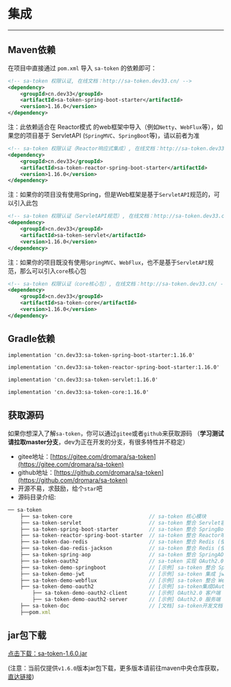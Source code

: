 # 集成

------

## Maven依赖
在项目中直接通过 `pom.xml` 导入 `sa-token` 的依赖即可：

<!------------------------------ tabs:start ------------------------------>
<!-- tab:SpringMVC环境 （ServletAPI）  -->
``` xml
<!-- sa-token 权限认证, 在线文档：http://sa-token.dev33.cn/ -->
<dependency>
	<groupId>cn.dev33</groupId>
	<artifactId>sa-token-spring-boot-starter</artifactId>
	<version>1.16.0</version>
</dependency>
```

<!-- tab:WebFlux环境 （Reactor）  -->
注：此依赖适合在 Reactor模式 的web框架中导入（例如`Netty`、`WebFlux`等），如果您的项目基于 ServletAPI (`SpringMVC`、`SpringBoot`等)，请以前者为准 
``` xml
<!-- sa-token 权限认证（Reactor响应式集成）, 在线文档：http://sa-token.dev33.cn/ -->
<dependency>
	<groupId>cn.dev33</groupId>
	<artifactId>sa-token-reactor-spring-boot-starter</artifactId>
	<version>1.16.0</version>
</dependency>
```

<!-- tab:Servlet容器环境   -->
注：如果你的项目没有使用Spring，但是Web框架是基于`ServletAPI`规范的，可以引入此包
``` xml
<!-- sa-token 权限认证（ServletAPI规范）, 在线文档：http://sa-token.dev33.cn/ -->
<dependency>
	<groupId>cn.dev33</groupId>
	<artifactId>sa-token-servlet</artifactId>
	<version>1.16.0</version>
</dependency>
```

<!-- tab:其它   -->
注：如果你的项目既没有使用`SpringMVC`、`WebFlux`，也不是基于`ServletAPI`规范，那么可以引入`core`核心包
``` xml
<!-- sa-token 权限认证（core核心包）, 在线文档：http://sa-token.dev33.cn/ -->
<dependency>
	<groupId>cn.dev33</groupId>
	<artifactId>sa-token-core</artifactId>
	<version>1.16.0</version>
</dependency>
```
<!---------------------------- tabs:end ------------------------------>



## Gradle依赖
<!-- tabs:start -->
<!-- tab:SpringMVC环境 （ServletAPI）  -->
``` xml
implementation 'cn.dev33:sa-token-spring-boot-starter:1.16.0'
```
<!-- tab:WebFlux环境 （Reactor）  -->
``` xml
implementation 'cn.dev33:sa-token-reactor-spring-boot-starter:1.16.0'
```
<!-- tab:Servlet容器环境  -->
``` xml
implementation 'cn.dev33:sa-token-servlet:1.16.0'
```
<!-- tab:其它  -->
``` xml
implementation 'cn.dev33:sa-token-core:1.16.0'
```
<!-- tabs:end -->


## 获取源码
如果你想深入了解`sa-token`，你可以通过`gitee`或者`github`来获取源码 （**学习测试请拉取master分支**，dev为正在开发的分支，有很多特性并不稳定）
- gitee地址：[https://gitee.com/dromara/sa-token](https://gitee.com/dromara/sa-token)
- github地址：[https://github.com/dromara/sa-token](https://github.com/dromara/sa-token)
- 开源不易，求鼓励，给个`star`吧
- 源码目录介绍: 

``` js
── sa-token
	├── sa-token-core                         // sa-token 核心模块
	├── sa-token-servlet                      // sa-token 整合 Servlet容器实现类包
	├── sa-token-spring-boot-starter          // sa-token 整合 SpringBoot 快速集成 
	├── sa-token-reactor-spring-boot-starter  // sa-token 整合 Reactor响应式编程 快速集成 
	├── sa-token-dao-redis                    // sa-token 整合 Redis (使用jdk默认序列化方式)
	├── sa-token-dao-redis-jackson            // sa-token 整合 Redis (使用jackson序列化方式)
	├── sa-token-spring-aop                   // sa-token 整合 SpringAOP 注解鉴权
	├── sa-token-oauth2                       // sa-token 实现 OAuth2.0 模块(内测暂未发布)
	├── sa-token-demo-springboot              // [示例] sa-token 整合 SpringBoot 
	├── sa-token-demo-jwt                     // [示例] sa-token 集成 jwt [示例]
	├── sa-token-demo-webflux                 // [示例] sa-token 整合 WebFlux [示例]
	├── sa-token-demo-oauth2                  // [示例] sa-token集成OAuth2.0模块 [示例]
		├── sa-token-demo-oauth2-client       // [示例] OAuth2.0 客户端
		├── sa-token-demo-oauth2-server       // [示例] OAuth2.0 服务端
	├── sa-token-doc                          // [文档] sa-token开发文档 
	├──pom.xml
```




## jar包下载
[点击下载：sa-token-1.6.0.jar](https://oss.dev33.cn/sa-token/sa-token-1.6.0.jar)

(注意：当前仅提供`v1.6.0`版本jar包下载，更多版本请前往maven中央仓库获取，[直达链接](https://search.maven.org/search?q=sa-token))



